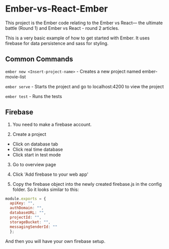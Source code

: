 # Ember-vs-React-Ember

This project is the Ember code relating to the Ember vs React— the ultimate battle (Round 1) and 
Ember vs React - round 2 articles.

This is a very basic example of how to get started with Ember. It uses firebase for data persistence
and sass for styling. 

## Common Commands

`ember new <Insert-project-name>` - Creates a new project named ember-movie-list

`ember serve` - Starts the project and go to localhost:4200 to view the project

`ember test` - Runs the tests

## Firebase 

1. You need to make a firebase account.

2. Create a project
  * Click on database tab 
  * Click real time database 
  * Click start in test mode 

3. Go to overview page 

4. Click 'Add firebase to your web app'

5. Copy the firebase object into the newly created firebase.js in the config folder. So it looks similar to this:

```javascript
module.exports = {
  apiKey: "",
  authDomain: "",
  databaseURL: "",
  projectId: "",
  storageBucket: "",
  messagingSenderId: ""
  };
```

And then you will have your own firebase setup.





